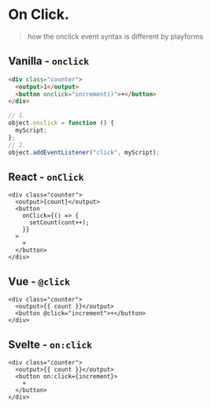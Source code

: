 # On Click.

> how the onclick event syntax is different by playforms

## Vanilla - `onclick`

```html
<div class="counter">
  <output>1</output>
  <button onclick="increment()">+</button>
</div>
```

```js
// 1.
object.onclick = function () {
  myScript;
};
// 2.
object.addEventListener("click", myScript);
```

## React - `onClick`

```tsx
<div class="counter">
  <output>{count}</output>
  <button
    onClick={() => {
      setCount(cont++);
    }}
  >
    +
  </button>
</div>
```

## Vue - `@click`

```vue
<div class="counter">
  <output>{{ count }}</output>
  <button @click="increment">+</button>
</div>
```

## Svelte - `on:click`

```svelte
<div class="counter">
  <output>{{ count }}</output>
  <button on:click={increment}>
	+
  </button>
</div>
```
